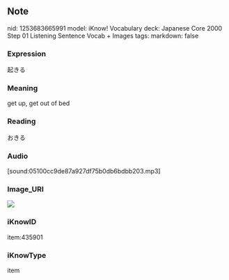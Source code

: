## Note
nid: 1253683665991
model: iKnow! Vocabulary
deck: Japanese Core 2000 Step 01 Listening Sentence Vocab + Images
tags: 
markdown: false

### Expression
起きる

### Meaning
get up, get out of bed

### Reading
おきる

### Audio
[sound:05100cc9de87a927df75b0db6bdbb203.mp3]

### Image_URI
<!DOCTYPE html>
<title></title>
<img src="345cea60dadb7c468e8f17bbe60212a7.jpg">



### iKnowID
item:435901

### iKnowType
item
